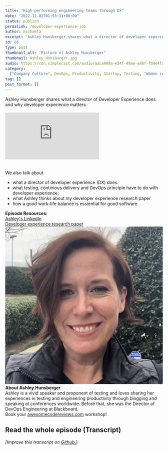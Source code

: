 ```yaml
---
title: "High-performing engineering teams through DX"
date: "2022-11-02T01:53:31+00:00"
status: publish
permalink: /developer-experience-job
author: michaela
excerpt: 'Ashley Hunsberger shares what a director of developer experience does.'
id: 66
type: post
thumbnail_alt: "Picture of Ashley Hunsberger"
thumbnail: Ashley_Hunsberger.jpg
audio: https://cdn.simplecast.com/audio/aaca909a-e34f-49ae-a86f-f59e4fa807f0/episodes/08be65aa-4b4e-41f5-8d94-3611ef987d90/audio/98662bb1-c656-4b89-afbc-ab4ce94e697f/default_tc.mp3
category:
  ["Company Culture", DevOps, Productivity, Startup, Testing, "Women in Tech"]
tag: []
post_format: []
---
```



<div class="episode-about">
Ashley Hunsberger shares what a director of Developer Experience does and why developer experience matters. <br/> <br/>

<div class="video-container">
<iframe class="video" src="https://www.youtube-nocookie.com/embed/PRt1dJJDVog" title="YouTube video player" rel=0"  frameborder="0" allowfullscreen="allowfullscreen allow="accelerometer; autoplay; clipboard-write; encrypted-media; gyroscope; picture-in-picture" allowfullscreen></iframe>
</div>

<br/>We also talk about:
<ul>
<li>what a director of developer experience (DX) does.</li>
<li>what testing, continious delivery and DevOps principle have to do with developer experience,</li>
<li>what Ashley thinks about my developer experience research paper</li>
<li>how a good work-life balance is essiential for good software</li>




</ul>
</div>

<div class="episode-links">
<b>Episode Resources:</b><br/>
<a href="https://www.linkedin.com/in/ashleyhunsberger/">Ashley's LinkedIn</a><br/>
<a href="https://www.michaelagreiler.com/wp-content/uploads/2021/12/Framework-for-Understanding-and-Improving.pdf">Developer experience research paper</a><br/>



</div>

<div class="row pt-2 align-items-center">
<div class="col-4 guest-picture">
<img src="Ashley_Hunsberger.jpg" alt="Picture of Ashley Hunsberger"/>
</div>
<div class="col-8 guest-about">
<b>About Ashley Hunsberger</b><br/>
Ashley is a vivid speaker and proponent of testing and loves sharing her experiences in testing and engineering productivity through blogging and speaking at conferences worldwide. Before that, she was the Director of DevOps Engineering at Blackboard.
</div>
</div>

<div class="sponsorship">
Book your <a href="https://awesomecodereviews.com">awesomecodereviews.com</a> workshop!
</div> 


## Read the whole episode (Transcript)

_\[Improve this transcript on [Github](https://github.com/mgreiler/se-unlocked/tree/master/Transcripts)_[.](https://github.com/mgreiler/se-unlocked/tree/master/Transcripts)\]

